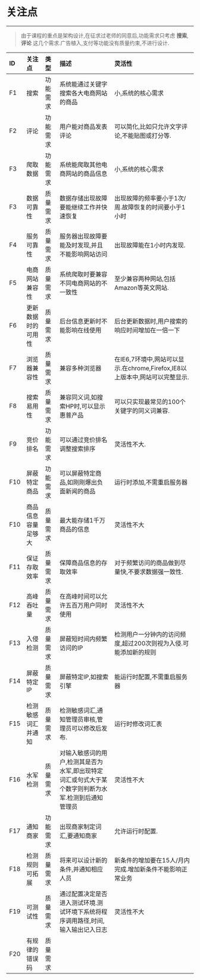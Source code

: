 # 关注点

---

> 由于课程的重点是架构设计,在征求过老师的同意后,功能需求只考虑 **搜索**, **评论** 这几个需求.广告植入,支付等功能没有质量约束,不进行设计.

| ID | 关注点 | 类型 | 描述 | 灵活性 |
| :--- | :--- | :--- | :--- | :--- |
| F1 | 搜索 | 功能需求 | 系统能通过关键字搜索各大电商网站的商品 | 小,系统的核心需求 |
| F2 | 评论 | 功能需求 | 用户能对商品发表评论 | 可以简化,比如只允许文字评论,不能贴图或打分等. |
| F3 | 爬取数据 | 功能需求 | 系统能爬取其他电商网站的商品信息 | 小,系统的核心需求 |
| F3 | 数据可靠性 | 质量需求 | 数据存储出现故障要能继续工作并快速恢复 | 出现故障的频率要小于1次/周.故障恢复的时间要小于1小时 |
| F4 | 服务可靠性 | 质量需求 | 服务器出现故障要能及时发现,并且不能影响网站访问 | 出现故障能在1小时内发现. |
| F5 | 电商网站兼容性 | 质量需求 | 系统爬取时要兼容不同电商网站的不一致性 | 至少兼容两种网站,包括Amazon等英文网站. |
| F6 | 更新数据时的可用性 | 质量需求 | 后台信息更新时不能影响在线使用 | 后台更新数据时,用户搜索的响应时间增加在一倍一下 |
| F7 | 浏览器兼容性 | 质量需求 | 兼容多种浏览器 | 在IE6,7环境中,网站可以显示.在chrome,Firefox,IE8以上版本中,网站可以完整显示. |
| F8 | 搜索易用性 | 质量需求 | 兼容同义词,如搜索HP时,可以显示惠普产品 | 可以只实现最常见的100个关键字的同义词兼容. |
| F9 | 竞价排名 | 功能需求 | 可以通过竞价排名调整搜索排序 | 灵活性不大. |
| F10 | 屏蔽特定商品 | 功能需求 | 可以屏蔽特定商品,如刚刚爆出负面新闻的商品 | 运行时添加,不需重启服务器 |
| F10 | 商品信息容量足够大 | 质量需求 | 最大能存储1千万商品的信息 | 灵活性不大 |
| F11 | 保证存取效率 | 质量需求 | 保障商品信息的存取效率 | 对于频繁访问的商品做到尽量快,不要求数据强一致性. |
| F12 | 高峰吞吐量 | 质量需求 | 在高峰时间可以允许五百万用户同时使用 | 灵活性不大 |
| F13 | 入侵检测 | 质量需求 | 屏蔽短时间内频繁访问的IP | 检测用户一分钟内的访问频度,超过200次则视为入侵.可能添加新的规则 |
| F14 | 屏蔽特定IP | 质量需求 | 屏蔽特定IP,如搜索引擎 | 能运行时配置,不需重启服务器 |
| F15 | 检测敏感词汇并通知 | 质量需求 | 检测敏感词汇,通知管理员审核,管理员可以修改后发布. | 运行时修改词汇表 |
| F16 | 水军检测 | 质量需求 | 对输入敏感词的用户,检测其是否为水军,即出现特定词汇或句式大于某个数字则判断为水军.检测到后通知管理员 | 灵活性不大 |
| F17 | 通知商家 | 功能需求 | 出现商家制定词汇,要通知商家 | 允许运行时配置. |
| F18 | 检测规则可拓展 | 质量需求 | 将来可以设计新的条件,并通知相应人员 | 新条件的增加要在15人/月内完成.增加新条件不能影响正常业务 |
| F19 | 可测试性 | 质量需求 | 通过配置决定是否进入测试环境.测试环境下系统将程序调用路径,时间,输入输出记入日志 | 灵活性不大 |
| F20 | 有规律的错误码 | 质量需求 |  |  |



